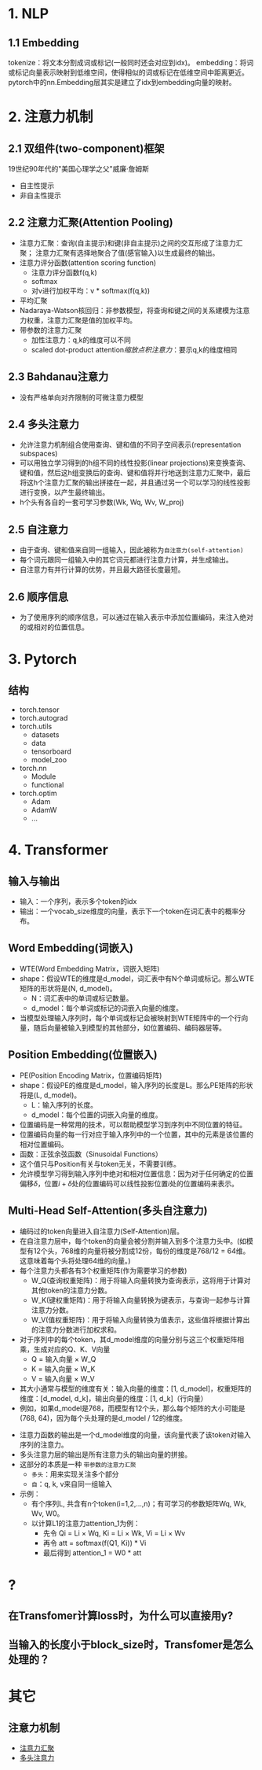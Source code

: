 # 1. NLP

## 1.1 Embedding
tokenize：将文本分割成词或标记(一般同时还会对应到idx)。
embedding：将词或标记向量表示映射到低维空间，使得相似的词或标记在低维空间中距离更近。pytorch中的nn.Embedding层其实是建立了idx到embedding向量的映射。


# 2. 注意力机制

## 2.1 双组件(two-component)框架
19世纪90年代的"美国心理学之父"威廉·詹姆斯
+ 自主性提示
+ 非自主性提示
 
## 2.2 注意力汇聚(Attention Pooling)
+ 注意力汇聚：查询(自主提示)和键(非自主提示)之间的交互形成了注意力汇聚； 注意力汇聚有选择地聚合了值(感官输入)以生成最终的输出。
+ 注意力评分函数(attention scoring function)
  + 注意力评分函数f(q,k)
  + softmax
  + 对v进行加权平均：v * softmax(f(q,k))
+ 平均汇聚
+ Nadaraya-Watson核回归：非参数模型，将查询和键之间的关系建模为注意力权重，注意力汇聚是值的加权平均。
+ 带参数的注意力汇聚
  + 加性注意力：q,k的维度可以不同
  + scaled dot-product attention*缩放点积注意力*：要示q,k的维度相同

## 2.3 Bahdanau注意力
+ 没有严格单向对齐限制的可微注意力模型

## 2.4 多头注意力
+ 允许注意力机制组合使用查询、键和值的不同子空间表示(representation subspaces)
+ 可以用独立学习得到的h组不同的线性投影(linear projections)来变换查询、键和值，然后这h组变换后的查询、键和值将并行地送到注意力汇聚中，最后将这h个注意力汇聚的输出拼接在一起，并且通过另一个可以学习的线性投影进行变换，以产生最终输出。
+ h个头有各自的一套可学习参数(Wk, Wq, Wv, W_proj)

## 2.5 自注意力
+ 由于查询、键和值来自同一组输入，因此被称为`自注意力(self-attention)`
+ 每个词元跟同一组输入中的其它词元都进行注意力计算，并生成输出。
+ 自注意力有并行计算的优势，并且最大路径长度最短。

## 2.6 顺序信息
+ 为了使用序列的顺序信息，可以通过在输入表示中添加位置编码，来注入绝对的或相对的位置信息。




# 3. Pytorch
## 结构
+ torch.tensor
+ torch.autograd
+ torch.utils
  + datasets
  + data
  + tensorboard
  + model_zoo
+ torch.nn
  + Module
  + functional
+ torch.optim
  + Adam
  + AdamW
  + ...




# 4. Transformer

## 输入与输出
+ 输入：一个序列，表示多个token的idx
+ 输出：一个vocab_size维度的向量，表示下一个token在词汇表中的概率分布。

##	Word Embedding(词嵌入)
+ WTE(Word Embedding Matrix，词嵌入矩阵)
+ shape：假设WTE的维度是d_model，词汇表中有N个单词或标记。那么WTE矩阵的形状将是(N, d_model)。
  + N：词汇表中的单词或标记数量。
  + d_model：每个单词或标记的词嵌入向量的维度。
+ 当模型处理输入序列时，每个单词或标记会被映射到WTE矩阵中的一个行向量，随后向量被输入到模型的其他部分，如位置编码、编码器层等。

## Position Embedding(位置嵌入)
+ PE(Position Encoding Matrix，位置编码矩阵)
+ shape：假设PE的维度是d_model，输入序列的长度是L。那么PE矩阵的形状将是(L, d_model)。
  + L：输入序列的长度。
  + d_model：每个位置的词嵌入向量的维度。
+ 位置编码是一种常用的技术，可以帮助模型学习到序列中不同位置的特征。
+ 位置编码向量的每一行对应于输入序列中的一个位置，其中的元素是该位置的相对位置编码。
+ 函数：正弦余弦函数（Sinusoidal Functions）
+ 这个值只与Position有关与token无关，不需要训练。
+ 允许模型学习得到输入序列中绝对和相对位置信息：因为对于任何确定的位置偏移$\delta$，位置$i+\delta$处的位置编码可以线性投影位置$i$处的位置编码来表示。
  
## Multi-Head Self-Attention(多头自注意力)
+ 编码过的token向量进入自注意力(Self-Attention)层。
+ 在自注意力层中，每个token的向量会被分割并输入到多个注意力头中。(如模型有12个头，768维的向量将被分割成12份，每份的维度是768/12 = 64维。这意味着每个头将处理64维的向量。)
+ 每个注意力头都各有3个权重矩阵(作为需要学习的参数)
  + W_Q(查询权重矩阵)：用于将输入向量转换为查询表示，这将用于计算对其他token的注意力分数。
  + W_K(键权重矩阵)：用于将输入向量转换为键表示，与查询一起参与计算注意力分数。
  + W_V(值权重矩阵)：用于将输入向量转换为值表示，这些值将根据计算出的注意力分数进行加权求和。
+ 对于序列中的每个token，其d_model维度的向量分别与这三个权重矩阵相乘，生成对应的Q、K、V向量
  + Q = 输入向量 × W_Q
  + K = 输入向量 × W_K
  + V = 输入向量 × W_V
+ 其大小通常与模型的维度有关：输入向量的维度：[1, d_model]，权重矩阵的维度：[d_model, d_k]，输出向量的维度：[1, d_k]（行向量）
+ 例如，如果d_model是768，而模型有12个头，那么每个矩阵的大小可能是(768, 64)，因为每个头处理的是d_model / 12的维度。
<!-- + 然后，Q、K向量被拼接并输入到一个注意力函数中，注意力函数的输出被拼接到V向量上，该函数会计算每个token对其他所有token的注意力权重。 -->
+ 注意力函数的输出是一个d_model维度的向量，该向量代表了该token对输入序列的注意力。
+ 多头注意力层的输出是所有注意力头的输出向量的拼接。
+ 这部分的本质是一种 `带参数的注意力汇聚` 
  + `多头`：用来实现关注多个部分
  + `自`：q, k, v来自同一组输入
+ 示例：
  + 有个序列L, 共含有n个token(i=1,2,...,n)；有可学习的参数矩阵Wq, Wk, Wv, W0。
  + 以计算L1的注意力attention_1为例：
    + 先令 Qi = Li × Wq, Ki = Li × Wk, Vi = Li × Wv
    + 再令 att = softmax(f(Q1, Ki)) * Vi
    + 最后得到 attention_1 = W0 * att


# ?
## 在Transfomer计算loss时，为什么可以直接用y?

## 当输入的长度小于block_size时，Transfomer是怎么处理的？


# 其它
## 注意力机制
+ [注意力汇聚](https://zh-v2.d2l.ai/chapter_attention-mechanisms/nadaraya-waston.html)
+ [多头注意力](https://zh-v2.d2l.ai/chapter_attention-mechanisms/multihead-attention.html)